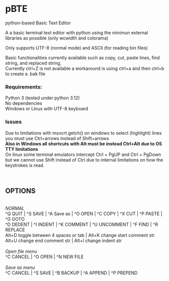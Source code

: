 # pBTE
python-based Basic Text Editor

A a basic terminal text editor with python using the minimun external libraries as possible (only wcwidth and colorama) 

Only supports UTF-8 (normal mode) and ASCII (for reading bin files)

Basic functionalities currently available such as copy, cut, paste lines, find string, and replaced string.
<br>Currently ctrl+Z is not available a workaround is using ctrl+a and then ctrl+b to create a .bak file

<h3>Requirements:</h3>
Python 3 (tested under python 3.12)<br>
No dependencies<br>
Windows or Linux with UTF-8 keyboard <br>

<h3>Issues</h3>
Due to limitations with msvcrt.getch() on windows to select (highlight) lines you must use Ctrl+arrows instead of Shift+arrows<br>
<b>Also in Windows all shortcuts with Alt must be instead Ctrl+Alt due to OS TTY limitations</b><br>
On linux some terminal emulators intercept Ctrl + PgUP and Ctrl + PgDown but we cannot
use Shift instead of Ctrl due to internal limitations on how the keystrokes is read. <br>



<br><h2>OPTIONS</h2>
<br>*NORMAL*<br>
^Q QUIT | ^S SAVE | ^A Save as | ^O OPEN | ^C COPY | ^X CUT | ^P PASTE | ^G GOTO <br>
^D DEDENT | ^I INDENT | ^K COMMENT | ^U UNCOMMENT | ^F FIND | ^R REPLACE <br>
Alt+D toggle between 4 spaces or tab | Alt+K change start comment str <br>
Alt+U change end comment str | Alt+I change indent str<br>
<br>*Open file menu*<br>
^C CANCEL | ^O OPEN  | ^N NEW FILE <br>
<br>*Save as menu*<br>
^C CANCEL | ^S SAVE | ^B BACKUP | ^A APPEND | ^P PREPEND
<br><br>
